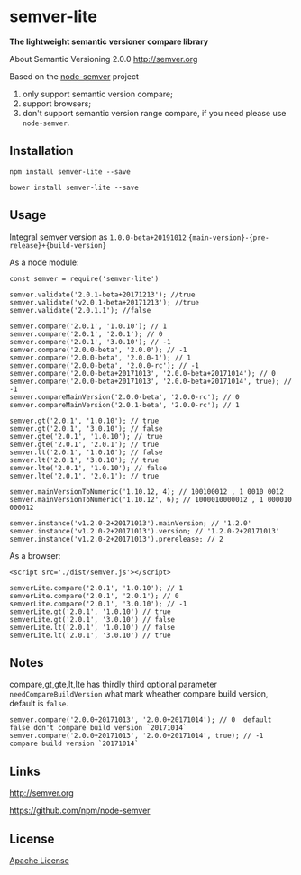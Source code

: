 # semver-lite 

**The lightweight semantic versioner compare library**

About Semantic Versioning 2.0.0 http://semver.org

Based on the [node-semver](https://github.com/npm/node-semver) project

1. only support semantic version compare;
2. support browsers;
3. don't support semantic version range compare, if you need please use `node-semver`.

## Installation

`npm install semver-lite --save`

`bower install semver-lite --save`

## Usage

Integral semver version as `1.0.0-beta+20191012` `{main-version}-{pre-release}+{build-version}`

As a node module:
 
```
const semver = require('semver-lite')

semver.validate('2.0.1-beta+20171213'); //true
semver.validate('v2.0.1-beta+20171213'); //true
semver.validate('2.0.1.1'); //false

semver.compare('2.0.1', '1.0.10'); // 1
semver.compare('2.0.1', '2.0.1'); // 0
semver.compare('2.0.1', '3.0.10'); // -1
semver.compare('2.0.0-beta', '2.0.0'); // -1
semver.compare('2.0.0-beta', '2.0.0-1'); // 1
semver.compare('2.0.0-beta', '2.0.0-rc'); // -1
semver.compare('2.0.0-beta+20171013', '2.0.0-beta+20171014'); // 0
semver.compare('2.0.0-beta+20171013', '2.0.0-beta+20171014', true); // -1
semver.compareMainVersion('2.0.0-beta', '2.0.0-rc'); // 0
semver.compareMainVersion('2.0.1-beta', '2.0.0-rc'); // 1

semver.gt('2.0.1', '1.0.10'); // true
semver.gt('2.0.1', '3.0.10'); // false
semver.gte('2.0.1', '1.0.10'); // true
semver.gte('2.0.1', '2.0.1'); // true
semver.lt('2.0.1', '1.0.10'); // false
semver.lt('2.0.1', '3.0.10'); // true
semver.lte('2.0.1', '1.0.10'); // false
semver.lte('2.0.1', '2.0.1'); // true

semver.mainVersionToNumeric('1.10.12, 4); // 100100012 , 1 0010 0012
semver.mainVersionToNumeric('1.10.12', 6); // 1000010000012 , 1 000010 000012

semver.instance('v1.2.0-2+20171013').mainVersion; // '1.2.0'
semver.instance('v1.2.0-2+20171013').version; // '1.2.0-2+20171013'
semver.instance('v1.2.0-2+20171013').prerelease; // 2
```

As a browser:

`<script src='./dist/semver.js'></script>`

```
semverLite.compare('2.0.1', '1.0.10'); // 1
semverLite.compare('2.0.1', '2.0.1'); // 0
semverLite.compare('2.0.1', '3.0.10'); // -1
semverLite.gt('2.0.1', '1.0.10') // true
semverLite.gt('2.0.1', '3.0.10') // false
semverLite.lt('2.0.1', '1.0.10') // false
semverLite.lt('2.0.1', '3.0.10') // true
```
## Notes

compare,gt,gte,lt,lte has thirdly third optional parameter `needCompareBuildVersion` what mark wheather compare build version, default is `false`.

```
semver.compare('2.0.0+20171013', '2.0.0+20171014'); // 0  default false don't compare build version `20171014`
semver.compare('2.0.0+20171013', '2.0.0+20171014', true); // -1 compare build version `20171014`
```

## Links

http://semver.org

https://github.com/npm/node-semver

## License

[Apache License](https://github.com/worktile/semver-lite/blob/master/LICENSE)
